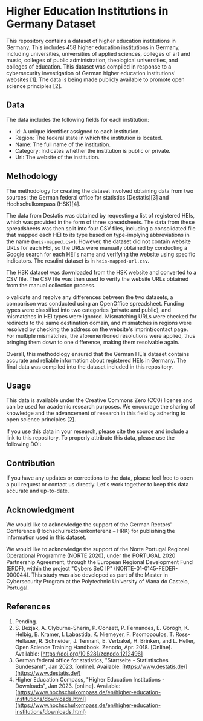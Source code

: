 # Higher Education Institutions in Germany Dataset

This repository contains a dataset of higher education institutions in Germany.  This includes 458 higher education institutions in Germany, including universities, universities of applied sciences, colleges of art and music, colleges of public administration, theological universities, and colleges of education.
This dataset was compiled in response to a cybersecurity investigation of German higher education institutions' websites [1]. The data is being made publicly available to promote open science principles [2].

## Data

The data includes the following fields for each institution:

- Id: A unique identifier assigned to each institution.
- Region: The federal state in which the institution is located.
- Name: The full name of the institution.
- Category: Indicates whether the institution is public or private.
- Url: The website of the institution.

## Methodology

The methodology for creating the dataset involved obtaining data from two sources: the German federal office for statistics (Destatis)[3] and Hochschulkompass (HSK)[4].

The data from Destatis was obtained by requesting a list of registered HEIs, which was provided in the form of three spreadsheets. The data from these spreadsheets was then split into four CSV files, including a consolidated file that mapped each HEI to its type based on type-implying abbreviations in the name (`heis-mapped.csv`). However, the dataset did not contain website URLs for each HEI, so the URLs were manually obtained by conducting a Google search for each HEI's name and verifying the website using specific indicators. The resulint dataset is in `heis-mapped-url.csv`.

The HSK dataset was downloaded from the HSK website and converted to a CSV file. The CSV file was then used to verify the website URLs obtained from the manual collection process.

o validate and resolve any differences between the two datasets, a comparison was conducted using an OpenOffice spreadsheet. Funding types were classified into two categories (private and public), and mismatches in HEI types were ignored. Mismatching URLs were checked for redirects to the same destination domain, and mismatches in regions were resolved by checking the address on the website's imprint/contact page. For multiple mismatches, the aforementioned resolutions were applied, thus bringing them down to one difference, making them resolvable again.

Overall, this methodology ensured that the German HEIs dataset contains accurate and reliable information about registered HEIs in Germany. The final data was compiled into the dataset included in this repository.

## Usage

This data is available under the Creative Commons Zero (CC0) license and can be used for academic research purposes. We encourage the sharing of knowledge and the advancement of research in this field by adhering to open science principles [2].

If you use this data in your research, please cite the source and include a link to this repository. To properly attribute this data, please use the following DOI:

## Contribution

If you have any updates or corrections to the data, please feel free to open a pull request or contact us directly. Let's work together to keep this data accurate and up-to-date.

## Acknowledgment

We would like to acknowledge the support of the German Rectors' Conference (Hochschulrektorenkonferenz – HRK) for publishing the information used in this dataset.

We would like to acknowledge the support of the Norte Portugal Regional Operational Programme (NORTE 2020), under the PORTUGAL 2020 Partnership Agreement, through the European Regional Development Fund (ERDF), within the project "Cybers SeC IP" (NORTE-01-0145-FEDER-000044). This study was also developed as part of the Master in Cybersecurity Program at the Polytechnic University of Viana do Castelo, Portugal.

## References

1. Pending.
2. S. Bezjak, A. Clyburne-Sherin, P. Conzett, P. Fernandes, E. Görögh, K. Helbig, B. Kramer, I. Labastida, K. Niemeyer, F. Psomopoulos, T. Ross-Hellauer, R. Schneider, J. Tennant, E. Verbakel, H. Brinken, and L. Heller, Open Science Training Handbook. Zenodo, Apr. 2018. [Online]. Available: [https://doi.org/10.5281/zenodo.1212496]
3. German federal office for statistics, "Startseite - Statistisches Bundesamt", Jan 2023. [online]. Available: [https://www.destatis.de/](https://www.destatis.de/)
4. Higher Education Compass, "Higher Education Institutions - Downloads", Jan 2023. [online]. Available: [https://www.hochschulkompass.de/en/higher-education-institutions/downloads.html](https://www.hochschulkompass.de/en/higher-education-institutions/downloads.html)
